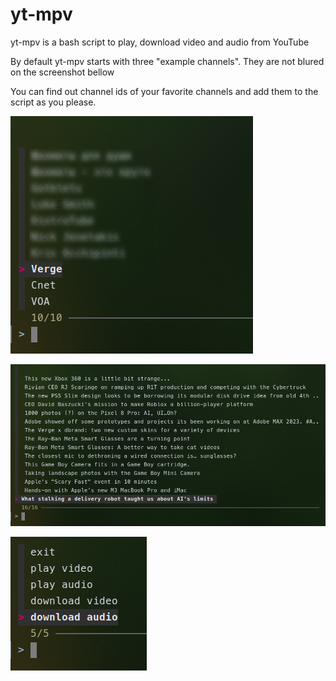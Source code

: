 # yt-mpv
yt-mpv is a bash script to play, download video and audio from YouTube

By default yt-mpv starts with three "example channels". They are not blured on the screenshot bellow

You can find out channel ids of your favorite channels and add them to the script as you please.

![start_menu](img/yt-mpv_1.png)

![start_menu](img/yt-mpv_2.png)

![start_menu](img/yt-mpv_3.png)
